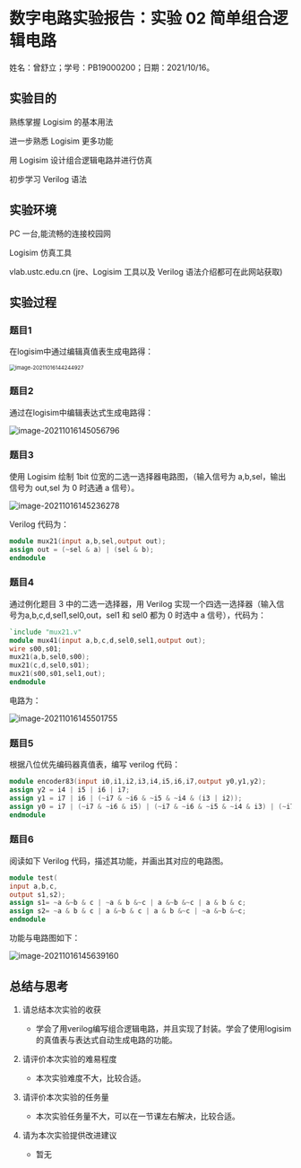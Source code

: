 # **数字电路实验报告：实验 02 简单组合逻辑电路** 

姓名：曾舒立；学号：PB19000200；日期：2021/10/16。

## 实验目的

熟练掌握 Logisim 的基本用法

进一步熟悉 Logisim 更多功能

用 Logisim 设计组合逻辑电路并进行仿真

初步学习 Verilog 语法

## **实验环境** 

PC 一台,能流畅的连接校园网

Logisim 仿真工具

vlab.ustc.edu.cn (jre、Logisim 工具以及 Verilog 语法介绍都可在此网站获取)

## 实验过程

### 题目1

在logisim中通过编辑真值表生成电路得：

<img src="C:\Users\wxxxx\AppData\Roaming\Typora\typora-user-images\image-20211016144244927.png" alt="image-20211016144244927" style="zoom:67%;" />

### 题目2

通过在logisim中编辑表达式生成电路得：

![image-20211016145056796](C:\Users\wxxxx\AppData\Roaming\Typora\typora-user-images\image-20211016145056796.png)

### 题目3

使用 Logisim 绘制 1bit 位宽的二选一选择器电路图，（输入信号为 a,b,sel，输出信号为 out,sel 为 0 时选通 a 信号）。

![image-20211016145236278](C:\Users\wxxxx\AppData\Roaming\Typora\typora-user-images\image-20211016145236278.png)

Verilog 代码为：

```verilog
module mux21(input a,b,sel,output out);
assign out = (~sel & a) | (sel & b);
endmodule
```

### 题目4

通过例化题目 3 中的二选一选择器，用 Verilog 实现一个四选一选择器（输入信号为a,b,c,d,sel1,sel0,out，sel1 和 sel0 都为 0 时选中 a 信号），代码为：

```verilog
`include "mux21.v"
module mux41(input a,b,c,d,sel0,sel1,output out);
wire s00,s01;
mux21(a,b,sel0,s00);
mux21(c,d,sel0,s01);
mux21(s00,s01,sel1,out);
endmodule
```

电路为：

![image-20211016145501755](C:\Users\wxxxx\AppData\Roaming\Typora\typora-user-images\image-20211016145501755.png)

### 题目5

根据八位优先编码器真值表，编写 verilog 代码：

```verilog
module encoder83(input i0,i1,i2,i3,i4,i5,i6,i7,output y0,y1,y2);
assign y2 = i4 | i5 | i6 | i7;
assign y1 = i7 | i6 | (~i7 & ~i6 & ~i5 & ~i4 & (i3 | i2));
assign y0 = i7 | (~i7 & ~i6 & i5) | (~i7 & ~i6 & ~i5 & ~i4 & i3) | (~i7 & ~i6 & ~i5 & ~i4 & ~i3 & ~i2 & i1);
endmodule
```

### 题目6

阅读如下 Verilog 代码，描述其功能，并画出其对应的电路图。

```verilog
module test(
input a,b,c,
output s1,s2);
assign s1= ~a &~b & c | ~a & b &~c | a &~b &~c | a & b & c;
assign s2= ~a & b & c | a &~b & c | a & b &~c | ~a &~b &~c;
endmodule
```

功能与电路图如下：

![image-20211016145639160](C:\Users\wxxxx\AppData\Roaming\Typora\typora-user-images\image-20211016145639160.png)

## **总结与思考** 

1. 请总结本次实验的收获
   - 学会了用verilog编写组合逻辑电路，并且实现了封装。学会了使用logisim的真值表与表达式自动生成电路的功能。

2. 请评价本次实验的难易程度
   - 本次实验难度不大，比较合适。

3. 请评价本次实验的任务量
   - 本次实验任务量不大，可以在一节课左右解决，比较合适。

4. 请为本次实验提供改进建议
   - 暂无